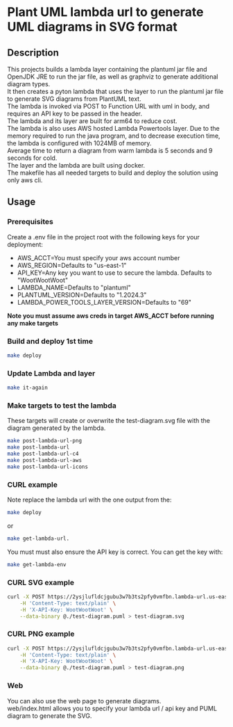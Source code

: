 # Plant UML lambda url to generate UML diagrams in SVG format

## Description
This projects builds a lambda layer containing the plantuml jar file and OpenJDK JRE to run the jar file, as well as graphviz to generate additional diagram types.  
It then creates a pyton lambda that uses the layer to run the plantuml jar file to generate SVG diagrams from PlantUML text.  
The lambda is invoked via POST to Function URL with uml in body, and requires an API key to be passed in the header.  
The lambda and its layer are built for arm64 to reduce cost.  
The lambda is also uses AWS hosted Lambda Powertools layer.
Due to the memory required to run the java program, and to decrease execution time, the lambda is configured with 1024MB of memory.  
Average time to return a diagram from warm lambda is 5 seconds and 9 seconds for cold.  
The layer and the lambda are built using docker.  
The makefile has all needed targets to build and deploy the solution using only aws cli.

## Usage
### Prerequisites
Create a .env file in the project root with the following keys for your deployment:
* AWS_ACCT=You must specify your aws account number
* AWS_REGION=Defaults to "us-east-1"
* API_KEY=Any key you want to use to secure the lambda. Defaults to "WootWootWoot"
* LAMBDA_NAME=Defaults to "plantuml"
* PLANTUML_VERSION=Defaults to "1.2024.3"
* LAMBDA_POWER_TOOLS_LAYER_VERSION=Defaults to "69"

**Note you must assume aws creds in target AWS_ACCT before running any make targets**

### Build and deploy 1st time
```bash
make deploy
```
### Update Lambda and layer
```bash
make it-again
```

### Make targets to test the lambda 
These targets will create or overwrite the test-diagram.svg file with the diagram generated by the lambda.
```bash
make post-lambda-url-png
make post-lambda-url
make post-lambda-url-c4
make post-lambda-url-aws
make post-lambda-url-icons
```



### CURL example
Note replace the lambda url with the one output from the: 
```bash
make deploy
```
or
```bash
make get-lambda-url.  
```
You must must also ensure the API key is correct. You can get the key with: 
```bash
make get-lambda-env
```

### CURL SVG example
```bash
curl -X POST https://2ysjlufldcjgubu3w7b3ts2pfy0vmfbn.lambda-url.us-east-1.on.aws/ \
	-H 'Content-Type: text/plain' \
	-H 'X-API-Key: WootWootWoot' \
	--data-binary @./test-diagram.puml > test-diagram.svg
```

### CURL PNG example
```bash
curl -X POST https://2ysjlufldcjgubu3w7b3ts2pfy0vmfbn.lambda-url.us-east-1.on.aws/?format=png \
	-H 'Content-Type: text/plain' \
	-H 'X-API-Key: WootWootWoot' \
	--data-binary @./test-diagram.puml > test-diagram.png
```

### Web
You can also use the web page to generate diagrams.  
web/index.html allows you to specify your lambda url / api key and PUML diagram to generate the SVG.
